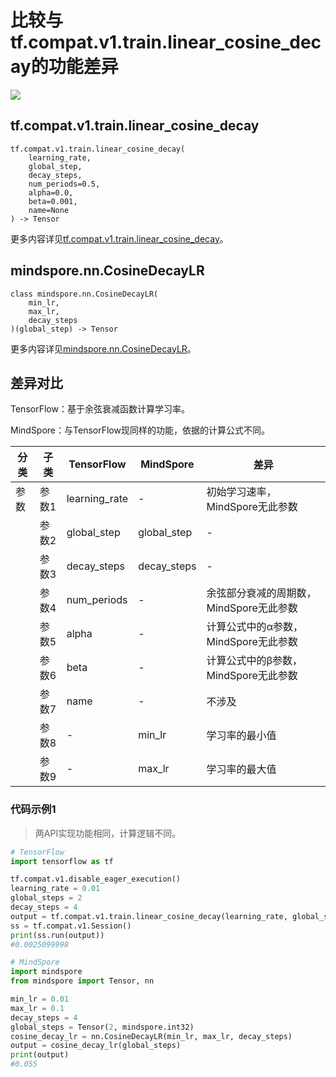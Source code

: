# 比较与tf.compat.v1.train.linear_cosine_decay的功能差异

<a href="https://gitee.com/mindspore/docs/blob/r2.0.0-alpha/docs/mindspore/source_zh_cn/note/api_mapping/tensorflow_diff/CosineDecayLR.md" target="_blank"><img src="https://mindspore-website.obs.cn-north-4.myhuaweicloud.com/website-images/master/resource/_static/logo_source.png"></a>

## tf.compat.v1.train.linear_cosine_decay

```text
tf.compat.v1.train.linear_cosine_decay(
    learning_rate,
    global_step,
    decay_steps,
    num_periods=0.5,
    alpha=0.0,
    beta=0.001,
    name=None
) -> Tensor
```

更多内容详见[tf.compat.v1.train.linear_cosine_decay](https://tensorflow.google.cn/versions/r2.6/api_docs/python/tf/compat/v1/train/linear_cosine_decay)。

## mindspore.nn.CosineDecayLR

```text
class mindspore.nn.CosineDecayLR(
    min_lr,
    max_lr,
    decay_steps
)(global_step) -> Tensor
```

更多内容详见[mindspore.nn.CosineDecayLR](https://www.mindspore.cn/docs/zh-CN/r2.0.0-alpha/api_python/nn/mindspore.nn.CosineDecayLR.html)。

## 差异对比

TensorFlow：基于余弦衰减函数计算学习率。

MindSpore：与TensorFlow现同样的功能，依据的计算公式不同。

| 分类 | 子类 |TensorFlow | MindSpore | 差异 |
| --- | --- | --- | --- |---|
|参数 | 参数1 | learning_rate | - |初始学习速率，MindSpore无此参数 |
| | 参数2 | global_step | global_step |- |
| | 参数3 | decay_steps | decay_steps |- |
| | 参数4 | num_periods | - |余弦部分衰减的周期数，MindSpore无此参数 |
| | 参数5 | alpha | - |计算公式中的α参数，MindSpore无此参数 |
| | 参数6 | beta | - |计算公式中的β参数，MindSpore无此参数 |
| | 参数7 | name | - | 不涉及 |
| | 参数8 | - | min_lr |学习率的最小值 |
| | 参数9 | - | max_lr |学习率的最大值 |

### 代码示例1

> 两API实现功能相同，计算逻辑不同。

```python
# TensorFlow
import tensorflow as tf

tf.compat.v1.disable_eager_execution()
learning_rate = 0.01
global_steps = 2
decay_steps = 4
output = tf.compat.v1.train.linear_cosine_decay(learning_rate, global_steps, decay_steps)
ss = tf.compat.v1.Session()
print(ss.run(output))
#0.0025099998

# MindSpore
import mindspore
from mindspore import Tensor, nn

min_lr = 0.01
max_lr = 0.1
decay_steps = 4
global_steps = Tensor(2, mindspore.int32)
cosine_decay_lr = nn.CosineDecayLR(min_lr, max_lr, decay_steps)
output = cosine_decay_lr(global_steps)
print(output)
#0.055
```
